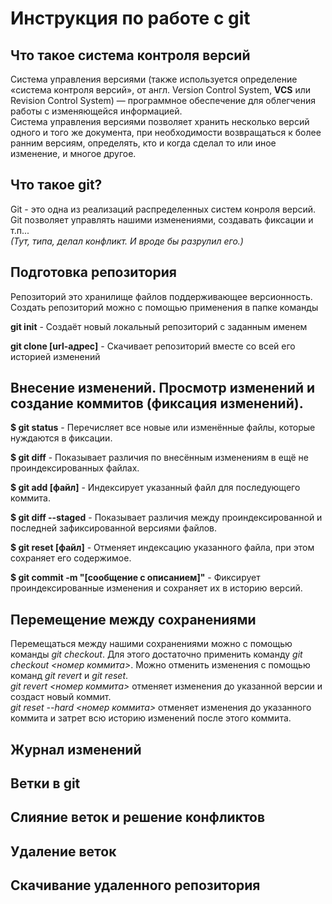 # Инструкция по работе с git

## Что такое система контроля версий  
Система управления версиями (также используется определение «система контроля версий», от англ. Version Control System, **VCS** или Revision Control System) — программное обеспечение для облегчения работы с изменяющейся информацией.  
Система управления версиями позволяет хранить несколько версий одного и того же документа, при необходимости возвращаться к более ранним версиям, определять, кто и когда сделал то или иное изменение, и многое другое.

## Что такое git?
Git - это одна из реализаций распределенных систем конроля версий. Git позволяет управлять нашими изменениями, создавать фиксации и т.п...  
*(Тут, типа, делал конфликт. И вроде бы разрулил его.)*

## Подготовка репозитория
Репозиторий это хранилище файлов поддерживающее версионность. 
Создать репозиторий можно с помощью применения в папке команды  

**git init** - Создаёт новый локальный репозиторий с заданным именем

**git clone [url-адрес]** - Скачивает репозиторий вместе со всей его историей изменений

## Внесение изменений. Просмотр изменений и создание коммитов (фиксация изменений).

**$ git status** - Перечисляет все новые или изменённые файлы, которые нуждаются в фиксации.

**$ git diff** - Показывает различия по внесённым изменениям в ещё не проиндексированных файлах.

**$ git add [файл]** - Индексирует указанный файл для последующего коммита.

**$ git diff --staged** - Показывает различия между проиндексированной и последней зафиксированной версиями файлов.

**$ git reset [файл]** - Отменяет индексацию указанного файла, при этом сохраняет его содержимое.

**$ git commit -m "[сообщение с описанием]"** - Фиксирует проиндексированные изменения и сохраняет их в историю версий.

## Перемещение между сохранениями
Перемещаться между нашими сохранениями можно с помощью команды *git checkout*. Для этого достаточно применить команду *git checkout <номер коммита>*.
Можно отменить изменения с помощью команд *git revert* и *git reset*.  
*git revert <номер коммита>* отменяет изменения до указанной версии и создаст новый коммит.  
*git reset --hard <номер коммита>* отменяет изменения до указанного коммита и затрет всю историю изменений после этого коммита.

## Журнал изменений

## Ветки в git

## Слияние веток и решение конфликтов

## Удаление веток

## Скачивание удаленного репозитория